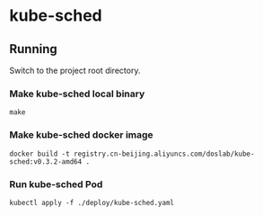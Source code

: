 # kube-sched

## Running

Switch to the project root directory.

### Make kube-sched local binary
```
make
```

### Make kube-sched docker image
```
docker build -t registry.cn-beijing.aliyuncs.com/doslab/kube-sched:v0.3.2-amd64 .
```

### Run kube-sched Pod
```
kubectl apply -f ./deploy/kube-sched.yaml
```